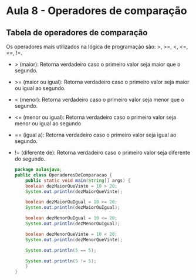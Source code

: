 # Aula 8 - Operadores de comparação



## Tabela de operadores de comparação

Os operadores mais utilizados na lógica de programação são: >, >=, <, <=, ==, !=.

- \> (maior): Retorna verdadeiro caso o primeiro valor seja maior que o segundo.

- \>= (maior ou igual): Retorna verdadeiro caso o primeiro valor seja maior ou igual ao segundo.

- < (menor): Retorna verdadeiro caso o primeiro valor seja menor que o segundo.

- <= (menor ou igual): Retorna verdadeiro caso o primeiro valor seja menor ou igual ao segundo

- == (igual a): Retorna verdadeiro caso o primeiro valor seja igual ao segundo.

- != (diferente de): Retorna verdadeiro caso o primeiro valor seja diferente do segundo.

  

    
  
    ```java
    package aulasjava;
    public class OperadoresDeComparacao {
        public static void main(String[] args) {
    	boolean dezMaiorQueVinte = 10 > 20;
    	System.out.println(dezMaiorQueVinte);
    
    	boolean dezMaiorOuIgual = 10 >= 20;
    	System.out.println(dezMaiorOuIgual);
    
    	boolean dezMenorOuIgual = 10 <= 20;
    	System.out.println(dezMenorOuIgual);
    
    	boolean dezMenorQueVinte = 10 < 20;
    	System.out.println(dezMenorQueVinte);
    
    	System.out.println(5 == 5); 
    
    	System.out.println(5 != 5);
        }
    }
    ```
    
     
